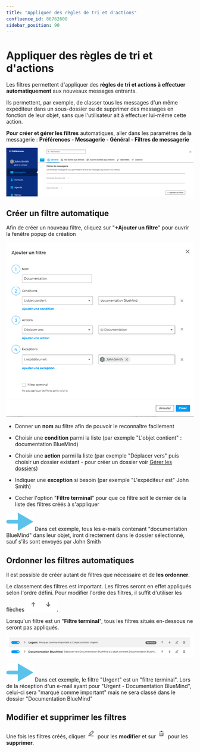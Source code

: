 ```yaml
---
title: "Appliquer des règles de tri et d'actions"
confluence_id: 86762608
sidebar_position: 90
---
```

# Appliquer des règles de tri et d'actions


Les filtres permettent d'appliquer des **règles de tri et actions à effectuer automatiquement** aux nouveaux messages entrants.

Ils permettent, par exemple, de classer tous les messages d'un même expéditeur dans un sous-dossier ou de supprimer des messages en fonction de leur objet, sans que l'utilisateur ait à effectuer lui-même cette action.

**Pour créer et gérer les filtres** automatiques, aller dans les paramètres de la messagerie : **Préférences - Messagerie - Général - Filtres de messagerie**

![](../../attachments/86762608/86764558.png)


## Créer un filtre automatique

Afin de créer un nouveau filtre, cliquez sur "**+Ajouter un filtre**" pour ouvrir la fenêtre popup de création

![](../../attachments/86762608/86764557.png)

- Donner un **nom** au filtre afin de pouvoir le reconnaître facilement

- Choisir une **condition** parmi la liste (par exemple "L'objet contient" : documentation BlueMind)

- Choisir une **action** parmi la liste (par exemple "Déplacer vers" puis choisir un dossier existant - pour créer un dossier voir [Gérer les dossiers](/Guide_de_l_utilisateur/La_messagerie/Organiser_les_dossiers/))

- Indiquer une **exception** si besoin (par exemple "L'expéditeur est" John Smith)

- Cocher l'option "**Filtre terminal**" pour que ce filtre soit le dernier de la liste des filtres créés à s'appliquer


![](../../attachments/86762608/86764563.png) Dans cet exemple, tous les e-mails contenant "documentation BlueMind" dans leur objet, iront directement dans le dossier sélectionné, sauf s'ils sont envoyés par John Smith


## Ordonner les filtres automatiques

Il est possible de créer autant de filtres que nécessaire et de **les ordonner**.

Le classement des filtres est important. Les filtres seront en effet appliqués selon l'ordre défini. Pour modifier l'ordre des filtres, il suffit d'utiliser les flèches ![](../../attachments/86762608/86764556.png).

Lorsqu'un filtre est un "**Filtre terminal**", tous les filtres situés en-dessous ne seront pas appliqués.


![](../../attachments/86762608/86764555.png)

![](../../attachments/86762608/86764563.png) Dans cet exemple, le filtre "Urgent" est un "filtre terminal". Lors de la réception d'un e-mail ayant pour "Urgent - Documentation BlueMind", celui-ci sera "marqué comme important" mais ne sera classé dans le dossier "Documentation BlueMind"


## Modifier et supprimer les filtres

Une fois les filtres créés, cliquer ![](../../attachments/86762608/86764554.png) pour les **modifier** et sur ![](../../attachments/86762608/86764553.png) pour les **supprimer**.


